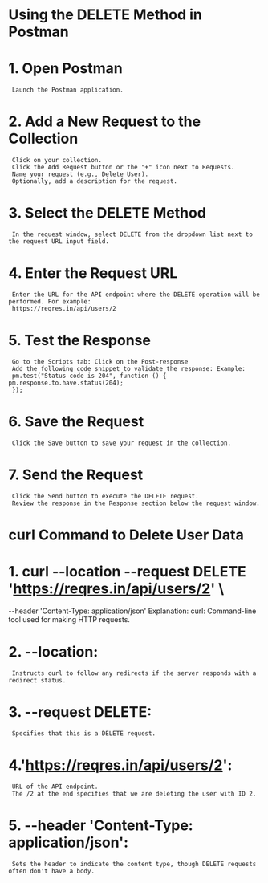 # Using the DELETE Method in Postman
# 1. Open Postman
     Launch the Postman application.

# 2. Add a New Request to the Collection
     Click on your collection.
     Click the Add Request button or the "+" icon next to Requests.
     Name your request (e.g., Delete User).
     Optionally, add a description for the request.
# 3. Select the DELETE Method
     In the request window, select DELETE from the dropdown list next to the request URL input field.

# 4. Enter the Request URL
     Enter the URL for the API endpoint where the DELETE operation will be performed. For example:
     https://reqres.in/api/users/2

# 5. Test the Response
     Go to the Scripts tab: Click on the Post-response
     Add the following code snippet to validate the response: Example:
     pm.test("Status code is 204", function () {
    pm.response.to.have.status(204);
     });
# 6. Save the Request
     Click the Save button to save your request in the collection.
# 7. Send the Request
     Click the Send button to execute the DELETE request.
     Review the response in the Response section below the request window.

    
# curl Command to Delete User Data

# 1. curl --location --request DELETE 'https://reqres.in/api/users/2' \
--header 'Content-Type: application/json'
Explanation:
curl: Command-line tool used for making HTTP requests.

# 2. --location: 
     Instructs curl to follow any redirects if the server responds with a redirect status.

# 3. --request DELETE: 
     Specifies that this is a DELETE request.

# 4.'https://reqres.in/api/users/2': 
     URL of the API endpoint. 
     The /2 at the end specifies that we are deleting the user with ID 2.

# 5. --header 'Content-Type: application/json': 
     Sets the header to indicate the content type, though DELETE requests often don't have a body.